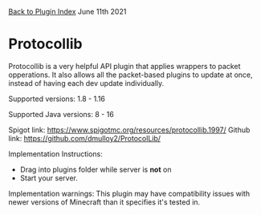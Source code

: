 [Back to Plugin Index](Plugin_Index.md)
June 11th 2021
# Protocollib
Protocollib is a very helpful API plugin that applies wrappers to packet opperations. It also allows all the packet-based plugins to update at once, instead of having each dev update individually.

Supported versions: 1.8 - 1.16

Supported Java versions: 8 - 16

Spigot link: https://www.spigotmc.org/resources/protocollib.1997/
Github link: https://github.com/dmulloy2/ProtocolLib/

Implementation Instructions:
- Drag into plugins folder while server is **not** on
- Start your server.

Implementation warnings: This plugin may have compatibility issues with newer versions of Minecraft than it specifies it's tested in.


